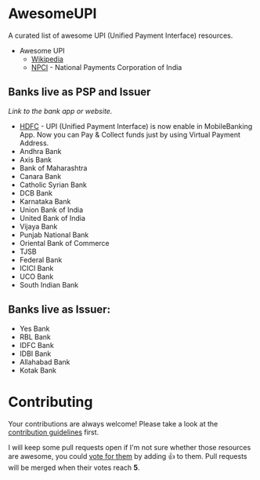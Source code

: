 # AwesomeUPI
A curated list of awesome UPI (Unified Payment Interface) resources.

- Awesome UPI
  - [Wikipedia](https://en.wikipedia.org/wiki/Unified_Payments_Interface)
  - [NPCI](http://www.npci.org.in/UPI_Background.aspx) - National Payments Corporation of India
  
## Banks live as PSP and Issuer

*Link to the bank app or website.*

* [HDFC](https://play.google.com/store/apps/details?id=com.snapwork.hdfc&hl=en) - UPI (Unified Payment Interface) is now enable in MobileBanking App. Now you can Pay & Collect funds just by using Virtual Payment Address.
* Andhra Bank
* Axis Bank
* Bank of Maharashtra
* Canara Bank
* Catholic Syrian Bank
* DCB Bank
* Karnataka Bank
* Union Bank of India
* United Bank of India
* Vijaya Bank
* Punjab National Bank
* Oriental Bank of Commerce
* TJSB
* Federal Bank
* ICICI Bank
* UCO Bank
* South Indian Bank

## Banks live as Issuer:

* Yes Bank
* RBL Bank
* IDFC Bank
* IDBI Bank
* Allahabad Bank
* Kotak Bank

# Contributing

Your contributions are always welcome! Please take a look at the [contribution guidelines](https://github.com/fostinno/AwesomeUPI/blob/master/CONTRIBUTING.md) first.

I will keep some pull requests open if I'm not sure whether those resources are awesome, you could [vote for them](https://github.com/fostinno/AwesomeUPI/pulls) by adding :+1: to them. Pull requests will be merged when their votes reach **5**.

